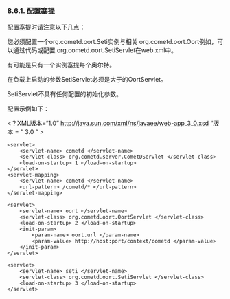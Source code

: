 ### 8.6.1. 配置塞提
配置塞提时请注意以下几点：

您必须配置一个org.cometd.oort.Seti实例与相关 org.cometd.oort.Oort例如，可以通过代码或配置 org.cometd.oort.SetiServlet在web.xml中。

有可能是只有一个实例塞提每个奥尔特。

在负载上启动的参数SetiServlet必须是大于的OortServlet。

SetiServlet不具有任何配置的初始化参数。

配置示例如下：

<？XML版本=“1.0” 
 http://java.sun.com/xml/ns/javaee/web-app_3_0.xsd “版本 = “ 3.0 “ >
         
         
         

    <servlet> 
        <servlet-name> cometd </servlet-name> 
        <servlet-class> org.cometd.server.CometDServlet </servlet-class> 
        <load-on-startup> 1 </load-on-startup> 
    </servlet> 
    <servlet-mapping> 
        <servlet-name> cometd </servlet-name> 
        <url-pattern> /cometd/* </url-pattern> 
    </servlet-mapping>

    <servlet> 
        <servlet-name> oort </servlet-name> 
        <servlet-class> org.cometd.oort.OortServlet </servlet-class> 
        <load-on-startup> 2 </load-on-startup> 
        <init-param> 
            <param-name> oort.url </param-name> 
            <param-value> http://host:port/context/cometd </param-value> 
        </init-param> 
    </servlet>

    <servlet> 
        <servlet-name> seti </servlet-name> 
        <servlet-class> org.cometd.oort.SetiServlet </servlet-class> 
        <load-on-startup> 3 </load-on-startup> 
    </servlet> 
</web-app>

